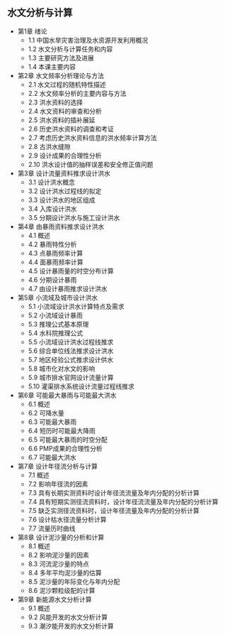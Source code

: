 ## 水文分析与计算
- 第1章 绪论
	- 1.1 中国水旱灾害治理及水资源开发利用概况
	- 1.2 水文分析与计算任务和内容
	- 1.3 主要研究方法及进展
	- 1.4 本课主要内容
- 第2章 水文频率分析理论与方法
	- 2.1 水文过程的随机特性描述
	- 2.2 水文频率分析的主要内容与方法
	- 2.3 洪水资料的选择
	- 2.4 水文资料的审查和分析
	- 2.5 洪水资料的插补展延
	- 2.6 历史洪水资料的调查和考证
	- 2.7 考虑历史洪水资料信息的洪水频率计算方法
	- 2.8 古洪水缝隙
	- 2.9 设计成果的合理性分析
	- 2.10 洪水设计值的抽样误差和安全修正值问题
- 第3章 设计流量资料推求设计洪水
	- 3.1 设计洪水概念
	- 3.2 设计洪水过程线的拟定
	- 3.3 设计洪水的地区组成
	- 3.4 入库设计洪水
	- 3.5 分期设计洪水与施工设计洪水
- 第4章 由暴雨资料推求设计洪水
	- 4.1 概述
	- 4.2 暴雨特性分析
	- 4.3 点暴雨频率计算
	- 4.4 面暴雨频率计算
	- 4.5 设计暴雨量的时空分布计算
	- 4.6 分期设计暴雨
	- 4.7 由设计暴雨推求设计洪水
- 第5章 小流域及城市设计洪水
	- 5.1 小流域设计洪水计算特点及需求
	- 5.2 小流域设计暴雨
	- 5.3 推理公式基本原理
	- 5.4 水科院推理公式
	- 5.5 小流域设计洪水过程线推求
	- 5.6 综合单位线法推求设计洪水
	- 5.7 地区经验公式推求设计供水
	- 5.8 城市化对水文的影响
	- 5.9 城市排水官网设计流量计算
	- 5.10 灌渠排水系统设计流量过程线推求
- 第6章 可能最大暴雨与可能最大洪水
	- 6.1 概述
	- 6.2 可降水量
	- 6.3 可能最大暴雨
	- 6.4 短历时可能最大降雨
	- 6.5 可能最大暴雨的时空分配
	- 6.6 PMP成果的合理性分析
	- 6.7 可能最大洪水
- 第7章 设计年径流分析与计算
	- 7.1 概述
	- 7.2 影响年径流的因素
	- 7.3 具有长期实测资料时设计年径流流量及年内分配的分析计算
	- 7.4 具有短期实测径流资料时，设计年径流流量及年内分配的分析计算
	- 7.5 缺乏实测径流资料时，设计年径流量及年内分配的分析计算
	- 7.6 设计枯水径流量分析计算
	- 7.7 流量历时曲线
- 第8章 设计泥沙量的分析和计算
	- 8.1 概述
	- 8.2 影响泥沙量的因素
	- 8.3 河流泥沙量的特点
	- 8.4 多年平均泥沙量的估算
	- 8.5 泥沙量的年际变化与年内分配
	- 8.6 泥沙颗粒级配的计算
- 第9章 新能源水文分析计算
	- 9.1 概述
	- 9.2 风能开发的水文分析计算
	- 9.3 潮汐能开发的水文分析计算